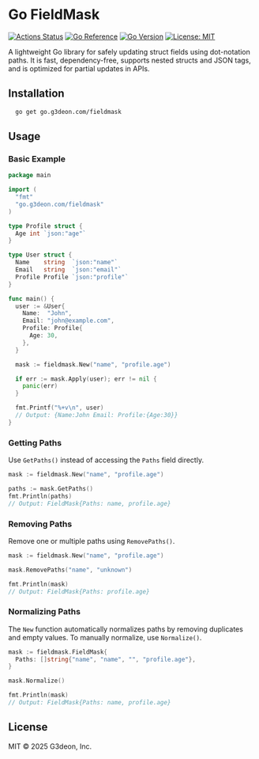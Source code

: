 # Go FieldMask

[![Actions Status](https://github.com/g3deon/fieldmask/actions/workflows/go.yml/badge.svg)](https://github.com/g3deon/fieldmask/actions)
[![Go Reference](https://pkg.go.dev/badge/go.g3deon.com/fieldmask.svg)](https://pkg.go.dev/go.g3deon.com/fieldmask)
[![Go Version](https://img.shields.io/badge/go-1.22+-blue.svg)](https://golang.org/dl/)
[![License: MIT](https://img.shields.io/badge/License-MIT-yellow.svg)](https://opensource.org/licenses/MIT)

A lightweight Go library for safely updating struct fields using dot-notation paths. It is fast, dependency-free, 
supports nested structs and JSON tags, and is optimized for partial updates in APIs.

## Installation

```sh
  go get go.g3deon.com/fieldmask
```

## Usage

### Basic Example

```go
package main

import (
  "fmt"
  "go.g3deon.com/fieldmask"
)

type Profile struct {
  Age int `json:"age"`
}

type User struct {
  Name    string  `json:"name"`
  Email   string  `json:"email"`
  Profile Profile `json:"profile"`
}

func main() {
  user := &User{
    Name:  "John",
    Email: "john@example.com",
    Profile: Profile{
      Age: 30,
    },
  }

  mask := fieldmask.New("name", "profile.age")

  if err := mask.Apply(user); err != nil {
    panic(err)
  }

  fmt.Printf("%+v\n", user)
  // Output: {Name:John Email: Profile:{Age:30}}
}
```

### Getting Paths

Use `GetPaths()` instead of accessing the `Paths` field directly.

```go
mask := fieldmask.New("name", "profile.age")

paths := mask.GetPaths()
fmt.Println(paths)
// Output: FieldMask{Paths: name, profile.age}
```

### Removing Paths

Remove one or multiple paths using `RemovePaths()`.

```go
mask := fieldmask.New("name", "profile.age")

mask.RemovePaths("name", "unknown")

fmt.Println(mask)
// Output: FieldMask{Paths: profile.age}
```

### Normalizing Paths

The `New` function automatically normalizes paths by removing duplicates and empty values. To manually normalize, 
use `Normalize()`.

```go
mask := fieldmask.FieldMask{
  Paths: []string{"name", "name", "", "profile.age"},
}

mask.Normalize()

fmt.Println(mask)
// Output: FieldMask{Paths: name, profile.age}
```

## License

MIT © 2025 G3deon, Inc.
